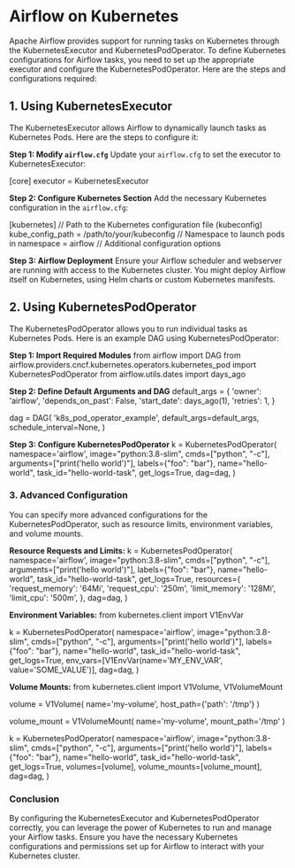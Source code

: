 # Airflow on Kubernetes

Apache Airflow provides support for running tasks on Kubernetes through the KubernetesExecutor and KubernetesPodOperator. To define Kubernetes configurations for Airflow tasks, you need to set up the appropriate executor and configure the KubernetesPodOperator. Here are the steps and configurations required:

## 1. Using KubernetesExecutor

The KubernetesExecutor allows Airflow to dynamically launch tasks as Kubernetes Pods. Here are the steps to configure it:

**Step 1: Modify `airflow.cfg`**
Update your `airflow.cfg` to set the executor to KubernetesExecutor:

[core]
executor = KubernetesExecutor

**Step 2: Configure Kubernetes Section**
Add the necessary Kubernetes configuration in the `airflow.cfg`:

[kubernetes]
// Path to the Kubernetes configuration file (kubeconfig)
kube_config_path = /path/to/your/kubeconfig
// Namespace to launch pods in
namespace = airflow
// Additional configuration options

**Step 3: Airflow Deployment**
Ensure your Airflow scheduler and webserver are running with access to the Kubernetes cluster. You might deploy Airflow itself on Kubernetes, using Helm charts or custom Kubernetes manifests.

## 2. Using KubernetesPodOperator

The KubernetesPodOperator allows you to run individual tasks as Kubernetes Pods. Here is an example DAG using KubernetesPodOperator:

**Step 1: Import Required Modules**
from airflow import DAG
from airflow.providers.cncf.kubernetes.operators.kubernetes_pod import KubernetesPodOperator
from airflow.utils.dates import days_ago

**Step 2: Define Default Arguments and DAG**
default_args = {
    'owner': 'airflow',
    'depends_on_past': False,
    'start_date': days_ago(1),
    'retries': 1,
}

dag = DAG(
    'k8s_pod_operator_example',
    default_args=default_args,
    schedule_interval=None,
)

**Step 3: Configure KubernetesPodOperator**
k = KubernetesPodOperator(
    namespace='airflow',
    image="python:3.8-slim",
    cmds=["python", "-c"],
    arguments=["print('hello world')"],
    labels={"foo": "bar"},
    name="hello-world",
    task_id="hello-world-task",
    get_logs=True,
    dag=dag,
)

### 3. Advanced Configuration

You can specify more advanced configurations for the KubernetesPodOperator, such as resource limits, environment variables, and volume mounts.

**Resource Requests and Limits:**
k = KubernetesPodOperator(
    namespace='airflow',
    image="python:3.8-slim",
    cmds=["python", "-c"],
    arguments=["print('hello world')"],
    labels={"foo": "bar"},
    name="hello-world",
    task_id="hello-world-task",
    get_logs=True,
    resources={
        'request_memory': '64Mi',
        'request_cpu': '250m',
        'limit_memory': '128Mi',
        'limit_cpu': '500m',
    },
    dag=dag,
)

**Environment Variables:**
from kubernetes.client import V1EnvVar

k = KubernetesPodOperator(
    namespace='airflow',
    image="python:3.8-slim",
    cmds=["python", "-c"],
    arguments=["print('hello world')"],
    labels={"foo": "bar"},
    name="hello-world",
    task_id="hello-world-task",
    get_logs=True,
    env_vars=[V1EnvVar(name='MY_ENV_VAR', value='SOME_VALUE')],
    dag=dag,
)

**Volume Mounts:**
from kubernetes.client import V1Volume, V1VolumeMount

volume = V1Volume(
    name='my-volume',
    host_path={'path': '/tmp'}
)

volume_mount = V1VolumeMount(
    name='my-volume',
    mount_path='/tmp'
)

k = KubernetesPodOperator(
    namespace='airflow',
    image="python:3.8-slim",
    cmds=["python", "-c"],
    arguments=["print('hello world')"],
    labels={"foo": "bar"},
    name="hello-world",
    task_id="hello-world-task",
    get_logs=True,
    volumes=[volume],
    volume_mounts=[volume_mount],
    dag=dag,
)

### Conclusion

By configuring the KubernetesExecutor and KubernetesPodOperator correctly, you can leverage the power of Kubernetes to run and manage your Airflow tasks. Ensure you have the necessary Kubernetes configurations and permissions set up for Airflow to interact with your Kubernetes cluster.
